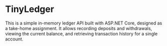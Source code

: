 # TinyLedger
This is a simple in-memory ledger API built with ASP.NET Core, designed as a take-home assignment. It allows recording deposits and withdrawals, viewing the current balance, and retrieving transaction history for a single account.
